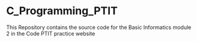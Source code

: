 # C_Programming_PTIT
This Repository contains the source code for the Basic Informatics module 2 in the Code PTIT practice website
